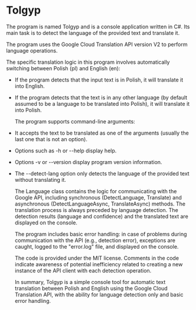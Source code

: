 # Tolgyp
   
   The program is named Tolgyp and is a console application written in C#. Its main task is to detect the language of the provided text and translate it.

   The program uses the Google Cloud Translation API version V2 to perform language operations.

   The specific translation logic in this program involves automatically switching between Polish (pl) and English (en):
 * If the program detects that the input text is in Polish, it will translate it into English.
 * If the program detects that the text is in any other language (by default assumed to be a language to be translated into Polish), it will translate it into Polish.

   The program supports command-line arguments:
 * It accepts the text to be translated as one of the arguments (usually the last one that is not an option).
 * Options such as -h or --help display help.
 * Options -v or --version display program version information.
 * The --detect-lang option only detects the language of the provided text without translating it.

   The Language class contains the logic for communicating with the Google API, including synchronous (DetectLanguage, Translate) and asynchronous (DetectLanguageAsync, TranslateAsync) methods. The translation process is always preceded by language detection. The detection results (language and confidence) and the translated text are displayed on the console.

   The program includes basic error handling: in case of problems during communication with the API (e.g., detection error), exceptions are caught, logged to the "error.log" file, and displayed on the console.

   The code is provided under the MIT license. Comments in the code indicate awareness of potential inefficiency related to creating a new instance of the API client with each detection operation.

   In summary, Tolgyp is a simple console tool for automatic text translation between Polish and English using the Google Cloud Translation API, with the ability for language detection only and basic error handling.
